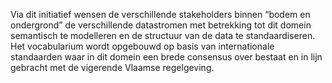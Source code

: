Via dit initiatief wensen de verschillende stakeholders binnen “bodem en ondergrond” de verschillende datastromen met betrekking tot dit domein semantisch te modelleren en de structuur van de data te standaardiseren. Het vocabularium wordt opgebouwd op basis van internationale standaarden waar in dit domein een brede consensus over bestaat en in lijn gebracht met de vigerende Vlaamse regelgeving. 
